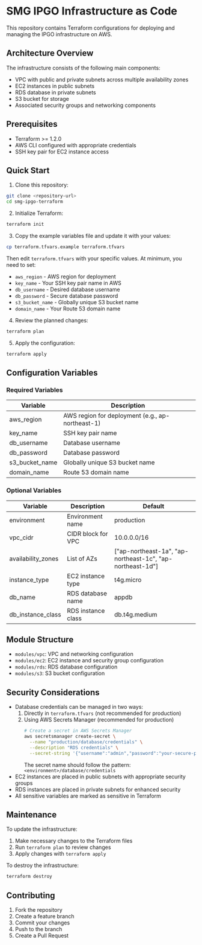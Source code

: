# SMG IPGO Infrastructure as Code

This repository contains Terraform configurations for deploying and managing the IPGO infrastructure on AWS.

## Architecture Overview

The infrastructure consists of the following main components:

- VPC with public and private subnets across multiple availability zones
- EC2 instances in public subnets
- RDS database in private subnets
- S3 bucket for storage
- Associated security groups and networking components

## Prerequisites

- Terraform >= 1.2.0
- AWS CLI configured with appropriate credentials
- SSH key pair for EC2 instance access

## Quick Start

1. Clone this repository:
```bash
git clone <repository-url>
cd smg-ipgo-terraform
```

2. Initialize Terraform:
```bash
terraform init
```

3. Copy the example variables file and update it with your values:
```bash
cp terraform.tfvars.example terraform.tfvars
```

Then edit `terraform.tfvars` with your specific values. At minimum, you need to set:
- `aws_region` - AWS region for deployment
- `key_name` - Your SSH key pair name in AWS
- `db_username` - Desired database username
- `db_password` - Secure database password
- `s3_bucket_name` - Globally unique S3 bucket name
- `domain_name` - Your Route 53 domain name

4. Review the planned changes:
```bash
terraform plan
```

5. Apply the configuration:
```bash
terraform apply
```

## Configuration Variables

### Required Variables

| Variable | Description |
|----------|-------------|
| aws_region | AWS region for deployment (e.g., ap-northeast-1) |
| key_name | SSH key pair name |
| db_username | Database username |
| db_password | Database password |
| s3_bucket_name | Globally unique S3 bucket name |
| domain_name | Route 53 domain name |

### Optional Variables

| Variable | Description | Default |
|----------|-------------|---------|
| environment | Environment name | production |
| vpc_cidr | CIDR block for VPC | 10.0.0.0/16 |
| availability_zones | List of AZs | ["ap-northeast-1a", "ap-northeast-1c", "ap-northeast-1d"] |
| instance_type | EC2 instance type | t4g.micro |
| db_name | RDS database name | appdb |
| db_instance_class | RDS instance class | db.t4g.medium |

## Module Structure

- `modules/vpc`: VPC and networking configuration
- `modules/ec2`: EC2 instance and security group configuration
- `modules/rds`: RDS database configuration
- `modules/s3`: S3 bucket configuration

## Security Considerations

- Database credentials can be managed in two ways:
  1. Directly in `terraform.tfvars` (not recommended for production)
  2. Using AWS Secrets Manager (recommended for production)
     ```bash
     # Create a secret in AWS Secrets Manager
     aws secretsmanager create-secret \
       --name "production/database/credentials" \
       --description "RDS credentials" \
       --secret-string '{"username":"admin","password":"your-secure-password"}'
     ```
     The secret name should follow the pattern: `<environment>/database/credentials`
- EC2 instances are placed in public subnets with appropriate security groups
- RDS instances are placed in private subnets for enhanced security
- All sensitive variables are marked as sensitive in Terraform

## Maintenance

To update the infrastructure:

1. Make necessary changes to the Terraform files
2. Run `terraform plan` to review changes
3. Apply changes with `terraform apply`

To destroy the infrastructure:
```bash
terraform destroy
```

## Contributing

1. Fork the repository
2. Create a feature branch
3. Commit your changes
4. Push to the branch
5. Create a Pull Request
